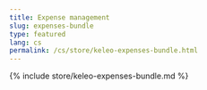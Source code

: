 ```yaml
---
title: Expense management
slug: expenses-bundle
type: featured
lang: cs
permalink: /cs/store/keleo-expenses-bundle.html
---
```


{% include store/keleo-expenses-bundle.md %}
